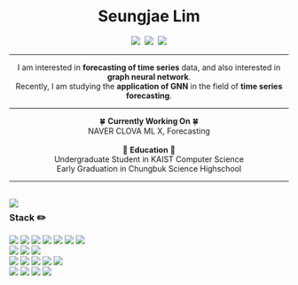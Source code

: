 <div align="center">

  #  Seungjae Lim #
 <p align="center">
  <a href="https://velog.io/@seungjaelim"><img src="https://img.shields.io/badge/Tech%20Blog-11B48A?style=flat-square&logo=Vimeo&logoColor=white&link=https://velog.io/@seungjaelim"/></a>&nbsp
  <a href="https://www.instagram.com/s.zae_/"><img src="https://img.shields.io/badge/Instagram-E4405F?style=flat-square&logo=Instagram&logoColor=white&link=https://www.instagram.com/s.zae_/"/></a>&nbsp
  <a href="mailto:seungjae.lim@navercorp.com"><img src="https://img.shields.io/badge/seungjae.lim@navercorp.com-03C75A?style=flat-square&logo=Naver&logoColor=white&link=seungjae.lim@navercorp.com"/></a>
</p>

 ---
 I am interested in **forecasting of time series** data, and also interested in **graph neural network**. <br> 
 Recently, I am studying the **application of GNN** in the field of **time series forecasting**.

 ---
 🍀 **Currently Working On** 🍀
 <br> 
 NAVER CLOVA ML X, Forecasting
  <br>
  <br>
 🏫 **Education** 🏫
 <br> 
 Undergraduate Student in KAIST Computer Science
 <br> 
 Early Graduation in Chungbuk Science Highschool
 
 
</div>
  
 ---
 
 <br>
 
 <img align="left" src="https://github-readme-stats.vercel.app/api/top-langs/?username=SeungjaeLim&theme=dracula&exclude_repo=2020_1_CPL,2021_1_OOP,2021_2_ESL&layout=compact&langs_count=10"/>
 
<div align="left">
 
### Stack ✏️
  <img src="https://img.shields.io/badge/C-A8B9CC?style=flat-square&logo=C&logoColor=white"/>
  <img src="https://img.shields.io/badge/C++-00599C?style=flat-square&logo=C%2B%2B&logoColor=white"/> 
  <img src="https://img.shields.io/badge/Python-3766AB?style=flat-square&logo=Python&logoColor=white"/>
  <img src="https://img.shields.io/badge/Go-00ADD8?style=flat-square&logo=Go&logoColor=white"/>
  <img src="https://img.shields.io/badge/Java-ED8B00?style=flat-square&logo=ava&logoColor=white"/>
  <img src="https://img.shields.io/badge/Kotlin-7F52FF?style=flat-square&logo=Kotlin&logoColor=white"/>
  <img src="https://img.shields.io/badge/Assembly-007AAC?style=flat-square&logo=AssemblyScript&logoColor=white"/>
<br>
  <img src="https://img.shields.io/badge/JavaScript-F7DF1E?style=flat-square&logo=JavaScript&logoColor=white"/>
  <img src="https://img.shields.io/badge/HTML5-%23E34F26.svg?style=flat-square&logo=html5&logoColor=white"/>
  <img src="https://img.shields.io/badge/CSS3-%231572B6.svg?style=flat-square&logo=css3&logoColor=white"/>

<br>
  <img src="https://img.shields.io/badge/Verilog-19328B?style=flat-square&logo=V&logoColor=white"/>
  <img src="https://img.shields.io/badge/MATLAB-F79456?style=flat-square&logo=Monster&logoColor=white"/>
  <img src="https://img.shields.io/badge/Android-3DDC84?style=flat-square&logo=Android&logoColor=white"/>
  <img src="https://img.shields.io/badge/Node.js-339933?style=flat-square&logo=Node.js&logoColor=white"/>
  <img src="https://img.shields.io/badge/MySQL-000000?style=flat-square&logo=MySQL&logoColor=white"/>
<br>
  <img src="https://img.shields.io/badge/react-61DAFB?style=flat-square&logo=react&logoColor=black">
  <img src="https://img.shields.io/badge/express-000000?style=flat-square&logo=express&logoColor=white">
  <img src="https://img.shields.io/badge/TensorFlow-FF6F00?style=flat-square&logo=TensorFlow&logoColor=white">
  <img src="https://img.shields.io/badge/PyTorch-EE4C2C?style=flat-square&logo=PyTorch&logoColor=white">
